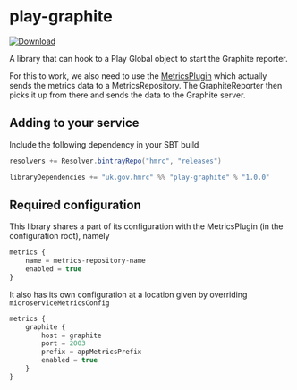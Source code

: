 play-graphite
=============
[ ![Download](https://api.bintray.com/packages/hmrc/releases/play-graphite/images/download.svg) ](https://bintray.com/hmrc/releases/play-graphite/_latestVersion)

A library that can hook to a Play Global object to start the Graphite reporter.

For this to work, we also need to use the [MetricsPlugin](https://github.com/kenshoo/metrics-play) which actually sends the metrics data to a MetricsRepository. The GraphiteReporter then picks it up from there and sends the data to the Graphite server.

## Adding to your service

Include the following dependency in your SBT build

```scala
resolvers += Resolver.bintrayRepo("hmrc", "releases")

libraryDependencies += "uk.gov.hmrc" %% "play-graphite" % "1.0.0"
```

## Required configuration

This library shares a part of its configuration with the MetricsPlugin (in the configuration root), namely

```javascript
metrics {
    name = metrics-repository-name
    enabled = true
}
```

It also has its own configuration at a location given by overriding `microserviceMetricsConfig`

```javascript
metrics {
    graphite {
        host = graphite
        port = 2003
        prefix = appMetricsPrefix
        enabled = true
    }
}
```
